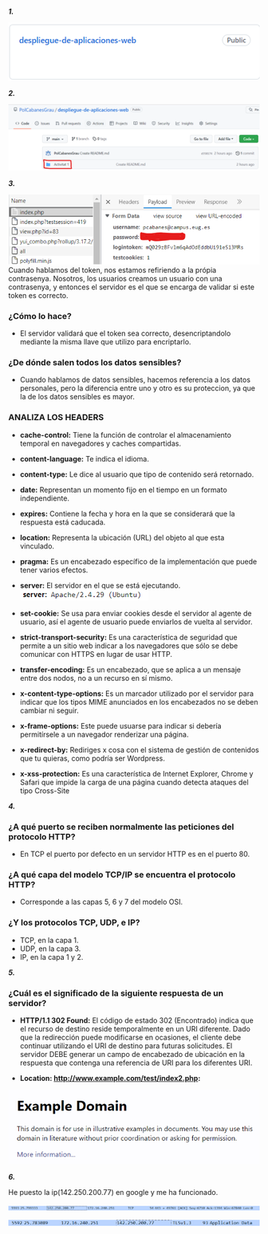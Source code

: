 **_1._**

![img.png](img.png)

**_2._**

![img_2.png](img_2.png)

**_3._**

![img_3.png](img_3.png)
Cuando hablamos del token, nos estamos refiriendo a la própia
contrasenya. Nosotros, los usuarios creamos un usuario con
una contrasenya, y entonces el servidor es el que se encarga
de validar si este token es correcto. 

### **¿Cómo lo hace?**
- El servidor validará que el token sea correcto, 
desencriptandolo mediante la misma llave que utilizo para 
encriptarlo.

### **¿De dónde salen todos los datos sensibles?**
- Cuando hablamos de datos sensibles, hacemos referencia
a los datos personales, pero la diferencia entre uno y otro 
es su proteccion, ya que la de los datos sensibles es mayor.

### **ANALIZA LOS HEADERS**
- **cache-control:** Tiene la función de controlar el 
almacenamiento temporal en navegadores y caches compartidas.


- **content-language:** Te indica el idioma.


- **content-type:** Le dice al usuario que tipo de contenido
será retornado.


- **date:** Representan un momento fijo en el tiempo en 
un formato independiente.


- **expires:** Contiene la fecha y hora en la que se 
considerará que la respuesta está caducada.

- **location:** Representa la ubicación (URL) del objeto al 
que esta vinculado.


- **pragma:** Es un encabezado específico de la implementación
que puede tener varios efectos.


- **server:** El servidor en el que se está ejecutando.
![img_4.png](img_4.png)

  
- **set-cookie:** Se usa para enviar cookies desde el servidor
al agente de usuario, así el agente de usuario puede 
enviarlos de vuelta al servidor.


- **strict-transport-security:** Es una característica de 
seguridad que permite a un sitio web indicar a los 
navegadores que sólo se debe comunicar con HTTPS en lugar 
de usar HTTP.


- **transfer-encoding:** Es un encabezado, que se aplica a un 
mensaje entre dos nodos, no a un recurso en sí mismo.


- **x-content-type-options:** Es un marcador utilizado por el 
servidor para indicar que los tipos MIME anunciados en los 
encabezados no se deben cambiar ni seguir.


- **x-frame-options:** Este puede usuarse para indicar si 
debería permitírsele a un navegador renderizar una página.


- **x-redirect-by:** Rediriges x cosa con el sistema de gestión
de contenidos que tu quieras, como podría ser Wordpress.


- **x-xss-protection:** Es una característica de Internet 
Explorer, Chrome y Safari que impide la carga de una 
página cuando detecta ataques del tipo Cross-Site

**_4._**

### ¿A qué puerto se reciben normalmente las peticiones del protocolo HTTP?

- En TCP el puerto por defecto en un servidor HTTP es en
el puerto 80.

### ¿A qué capa del modelo TCP/IP se encuentra el protocolo HTTP?

- Corresponde a las capas 5, 6 y 7 del modelo OSI.

### ¿Y los protocolos TCP, UDP, e IP?

- TCP, en la capa 1.
- UDP, en la capa 3.
- IP, en la capa 1 y 2.

**_5._**

### ¿Cuál es el significado de la siguiente respuesta de un servidor?

- **HTTP/1.1 302 Found:** El código de estado 302 
(Encontrado) indica que el recurso de destino reside 
temporalmente en un URI diferente. Dado que la redirección 
puede modificarse en ocasiones, el cliente debe continuar 
utilizando el URI de destino para futuras solicitudes. 
El servidor DEBE generar un campo de encabezado de 
ubicación en la respuesta que contenga una referencia de 
URI para los diferentes URI.


- **Location: http://www.example.com/test/index2.php:** 

![img_5.png](img_5.png)

**_6._**

He puesto la ip(142.250.200.77) en google y me ha funcionado.

![img_6.png](img_6.png)

![img_7.png](img_7.png)